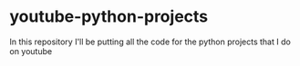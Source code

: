 # youtube-python-projects
In this repository I'll be putting all the code for the python projects that I do on youtube
